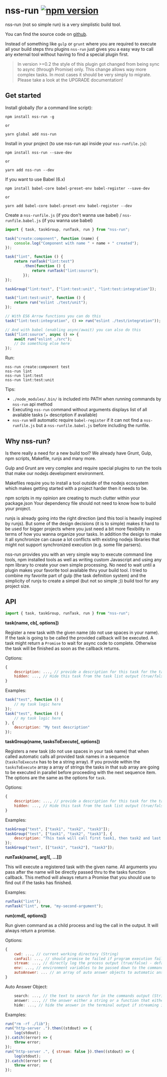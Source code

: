 nss-run [![npm version](https://badge.fury.io/js/nss-run.svg)](https://badge.fury.io/js/nss-run)=======nss-run (not so simple run) is a very simplistic build tool.You can find the source code on [github](https://github.com/fkrauthan/nss-run/).Instead of something like `gulp` or `grunt` where you arerequired to execute all your build steps thru plugins `nss-run`just gives you a easy way to call any external tool withouthaving to find a special plugin first.> In version >=0.2 the style of this plugin got changed from being sync to async (through Promise) only.> This change allows way more complex tasks. In most cases it should be very simply to migrate.> Please take a look at the UPGRADE documentation!Get started-----------Install globally (for a command line script):    npm install nss-run -g    or    yarn global add nss-runInstall in your project (to use nss-run api inside your `nss-runfile.js`):    npm install nss-run --save-dev    or    yarn add nss-run --devIf you want to use Babel (6.x)    npm install babel-core babel-preset-env babel-register --save-dev    or    yarn add babel-core babel-preset-env babel-register --devCreate a `nss-runfile.js` (if you don't wanna use babel) / `nss-runfile.babel.js` (if you wanna use babel)```javascriptimport { task, taskGroup, runTask, run } from "nss-run";task("create:component", function (name) {    console.log("Component with name " + name + " created");});task("lint", function () {    return runTask("lint:test")        .then(function () {            return runTask("lint:source");        });});taskGroup("lint:test", ["lint:test:unit", "lint:test:integration"]);task("lint:test:unit", function () {    return run("eslint ./test/unit");});// With ES6 Arrow functions you can do thistask("lint:test:integration", () => run("eslint ./test/integration"));// And with babel (enabling async/await) you can also do thistask("lint:source", async () => {    await run("eslint ./src");    // Do something else here});```Run:```nss-run create:component testnss-run lintnss-run lint:testnss-run lint:test:unit```Tips:* `./node_modules/.bin/` is included into PATH when running commands by `nss-run` api method* Executing `nss-run` command without arguments displays list of all available tasks (+ description if available)* `nss-run` will automatic require `babel-register` if it can not find a `nss-runfile.js` but   a `nss-runfile.babel.js` before including the runfile.Why nss-run?------------Is there really a need for a new build tool? We already have Grunt, Gulp,npm scripts, Makefile, runjs and many more.Gulp and Grunt are very complex and require special plugins to run the toolsthat make our nodejs development environment.Makefiles require you to install a tool outside of the nodejs ecosystem whichmakes getting started with a project harder then it needs to be.npm scripts in my opinion are creating to much clutter within your package.jsonYour dependency file should not need to know how to build your project.runjs is already going into the right direction (and this tool is heavily inspiredby runjs). But some of the design decisions (it is to simple) makes it hard to beused for bigger projects where you just need a bit more flexibility in terms ofhow you wanna organize your tasks. In addition the design to make it all synchronizecan cause a lot conflicts with existing nodejs libraries that might not supportsynchronized execution (e.g. some file parsers).nss-run provides you with an very simple way to execute command line tools, npminstalled tools as well as writing custom Javascript and using any npm libraryto create your own simple processing. No need to wait until a plugin makes yourfavorite tool available thru your build tool. I tried to combine my favorite partof gulp (the task definition system) and the simplicity of runjs to create a simpel(but not so simple ;)) build tool for any project size.API---```javascriptimport { task, taskGroup, runTask, run } from "nss-run";```**task(name, cb[, options])**Register a new task with the given name (do not use spaces in your name). If the task is going to be called the provided callback will be executed. A task might return a `Promise`to wait for async code to complete. Otherwise the task will be finished as soon as thecallback returns.Options:```javascript{    description: ..., // provide a description for this task for the task list output (String)    hidden: ..., // Hide this task from the task list output (true/false) - default: false}```Examples:```javascripttask("test", function () {    // my task logic here});task("test", function () {    // my task logic here}, {    description: "My test description"});```**taskGroup(name, tasksToExecute[, options])**Registers a new task (do not use spaces in your task name) that when called automatic calls all provided task names in a sequence (`tasksToExecute` has to be a string array). Ifyou provide within the `tasksToExecute` array a array of strings the tasks in that sub arrayare going to be executed in parallel before proceeding with the next sequence item.The options are the same as the options for `task`.Options:```javascript{    description: ..., // provide a description for this task for the task list output (String)    hidden: ..., // Hide this task from the task list output (true/false) - default: false}```Examples:```javascripttaskGroup("test", ["task1", "task2", "task3"]);taskGroup("test", ["task1", "task2", "task3"], {    description: "This task will call first task1, then task2 and last task3"});taskGroup("test", [["task1", "task2"], "task3"]);```**runTask(name[, arg1[, ...]])**This will execute a registered task with the given name. All arguments you passafter the name will be directly passed thru to the tasks function callback. This methodwill always return a Promise that you should use to find out if the tasks has finished.Examples:```javascriptrunTask("lint");runTask("lint", true, "my-second-argument");```**run(cmd[, options])**Run given command as a child process and log the call in the output. It will always returna promise.Options:```javascript{    cwd: ..., // current working directory (String)    canFail: ..., // should promise be failed if program execution failed/returned error (true/false) - default: false    stream: ..., // directly log the process output (true/false) - default: true    env: ..., // environment variables to be passed down to the command (object)    autoAnswer: ... // an array of auto answer objects to automatic answer interactive shell questions (array of Auto Answer Object's)}```Auto Answer Object:```javascript    search: ..., // the text to search for in the commands output (String)    answer: ..., // the answer either a string or a function that either returns the answer string or a Promise (String|Function)    hide: ..., // hide the answer in the terminal output if streaming is enabled (true/false) - default: false```Examples:```javascriptrun("rm -rf ./lib");run("http-server .").then((stdout) => {    log(stdout);}).catch((error) => {    throw error;});run("http-server .", { stream: false }).then((stdout) => {    log(stdout);}).catch((error) => {    throw error;});```